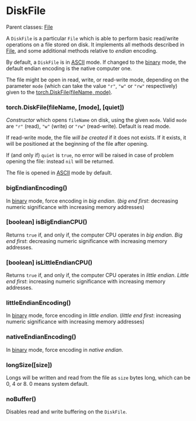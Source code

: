 <a name="torch.DiskFile.dok"></a>
# DiskFile #

Parent classes: [File](t7file.md)

A `DiskFile` is a particular `File` which is able to perform basic read/write operations
on a file stored on disk. It implements all methods described in [File](t7file.md), and
some additional methods relative to _endian_ encoding.

By default, a `DiskFile` is in [ASCII](t7file.md#torch.File.ascii) mode. If changed to
the [binary](t7file.md#torch.File.binary) mode, the default endian encoding is the native
computer one.

The file might be open in read, write, or read-write mode, depending on the parameter
`mode` (which can take the value `"r"`, `"w"` or `"rw"` respectively)
given to the [torch.DiskFile(fileName, mode)](#torch.DiskFile).

<a name="torch.DiskFile"></a>
### torch.DiskFile(fileName, [mode], [quiet]) ###

_Constructor_ which opens `fileName` on disk, using the given `mode`. Valid `mode` are
`"r"` (read), `"w"` (write) or `"rw"` (read-write). Default is read mode.

If read-write mode, the file _will be created_ if it does not exists. If it
exists, it will be positioned at the beginning of the file after opening.

If (and only if) `quiet` is `true`, no error will be raised in case of
problem opening the file: instead `nil` will be returned.

The file is opened in [ASCII](t7file.md#torch.File.ascii) mode by default.

<a name="torch.DiskFile.bigEndianEncoding"></a>
### bigEndianEncoding() ###

In [binary](t7file.md#torch.File.binary) mode, force encoding in _big endian_.
(_big end first_: decreasing numeric significance with increasing memory
addresses)

<a name="torch.DiskFile.isBigEndianCPU"></a>
### [boolean] isBigEndianCPU() ###

Returns `true` if, and only if, the computer CPU operates in _big endian_.
_Big end first_: decreasing numeric significance with increasing
memory addresses.

<a name="torch.DiskFile.isLittleEndianCPU"></a>
### [boolean] isLittleEndianCPU() ###

Returns `true` if, and only if, the computer CPU operates in _little endian_.
_Little end first_: increasing numeric significance with increasing
memory addresses.

<a name="torch.DiskFile.littleEndianEncoding"></a>
### littleEndianEncoding() ###

In [binary](t7file.md#torch.File.binary) mode, force encoding in _little endian_.
(_little end first_: increasing numeric significance with increasing memory
addresses)

<a name="torch.DiskFile.nativeEndianEncoding"></a>
### nativeEndianEncoding() ###

In [binary](t7file.md#torch.File.binary) mode, force encoding in _native endian_.

<a name="torch.DiskFile.longSize"/></a>
### longSize([size]) ###

Longs will be written and read from the file as `size` bytes long, which
can be 0, 4 or 8. 0 means system default.

<a name="torch.DiskFile.noBuffer"/></a>
### noBuffer() ###

Disables read and write buffering on the `DiskFile`.
